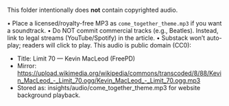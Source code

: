This folder intentionally does **not** contain copyrighted audio.

• Place a licensed/royalty-free MP3 as `come_together_theme.mp3` if you want a soundtrack.
• Do NOT commit commercial tracks (e.g., Beatles). Instead, link to legal streams (YouTube/Spotify) in the article.
• Substack won’t auto-play; readers will click to play.
This audio is public domain (CC0):
- Title: Limit 70 — Kevin MacLeod (FreePD)
- Mirror: https://upload.wikimedia.org/wikipedia/commons/transcoded/8/88/Kevin_MacLeod_-_Limit_70.ogg/Kevin_MacLeod_-_Limit_70.ogg.mp3
- Stored as: insights/audio/come_together_theme.mp3 for website background playback.
